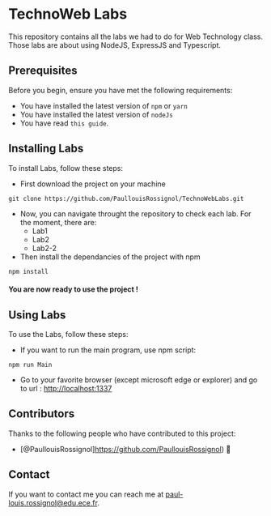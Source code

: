 # TechnoWeb Labs

This repository contains all the labs we had to do for Web Technology class. Those labs are about using NodeJS, ExpressJS and Typescript.
## Prerequisites

Before you begin, ensure you have met the following requirements:

* You have installed the latest version of `npm` or `yarn`
* You have installed the latest version of `nodeJs`
* You have read `this guide`.

## Installing Labs

To install Labs, follow these steps:

- First download the project on your machine
```
git clone https://github.com/PaullouisRossignol/TechnoWebLabs.git
```
- Now, you can navigate throught the repository to check each lab. For the moment, there are:
    - Lab1
    - Lab2
    - Lab2-2
- Then install the dependancies of the project with npm
```
npm install
```
#### You are now ready to use the project !
## Using Labs

To use the Labs, follow these steps:

* If you want to run the main program, use npm script:
```
npm run Main
```
* Go to your favorite browser (except microsoft edge or explorer) and go to url : <http://localhost:1337>

## Contributors

Thanks to the following people who have contributed to this project:


* [@PaullouisRossignol]https://github.com/PaullouisRossignol) 🐛

## Contact

If you want to contact me you can reach me at <paul-louis.rossignol@edu.ece.fr>.

